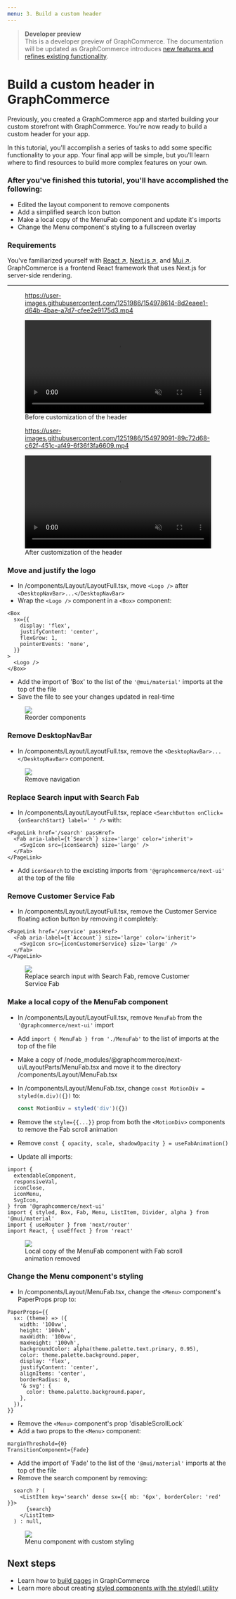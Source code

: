 ```yaml
---
menu: 3. Build a custom header
---
```


> **Developer preview**  
> This is a developer preview of GraphCommerce. The documentation will be
> updated as GraphCommerce introduces
> [new features and refines existing functionality](https://github.com/ho-nl/m2-pwa/releases).

# Build a custom header in GraphCommerce

Previously, you created a GraphCommerce app and started building your custom
storefront with GraphCommerce. You're now ready to build a custom header for
your app.

In this tutorial, you'll accomplish a series of tasks to add some specific
functionality to your app. Your final app will be simple, but you'll learn where
to find resources to build more complex features on your own.

### After you've finished this tutorial, you'll have accomplished the following:

- Edited the layout component to remove components
- Add a simplified search Icon button
- Make a local copy of the MenuFab component and update it's imports
- Change the Menu component's styling to a fullscreen overlay

### Requirements

You've familiarized yourself with
[React ↗](https://reactjs.org/docs/getting-started.html),
[Next.js ↗](https://nextjs.org/docs/getting-started), and
[Mui ↗](https://mui.com/getting-started/installation/). GraphCommerce is a
frontend React framework that uses Next.js for server-side rendering.

---

<figure>

https://user-images.githubusercontent.com/1251986/154978614-8d2eaee1-d64b-4bae-a7d7-cfee2e9175d3.mp4

<video width="100%" controls autoPlay loop muted>
<source src="https://user-images.githubusercontent.com/1251986/154978614-8d2eaee1-d64b-4bae-a7d7-cfee2e9175d3.mp4" type="video/mp4"/>
</video>

  <figcaption>Before customization of the header</figcaption>
</figure>

<figure>

https://user-images.githubusercontent.com/1251986/154979091-89c72d68-c62f-451c-af49-6f36f3fa6609.mp4

<video width="100%" controls autoPlay loop muted>
<source src="https://user-images.githubusercontent.com/1251986/154979091-89c72d68-c62f-451c-af49-6f36f3fa6609.mp4" type="video/mp4"/>
</video>

  <figcaption>After customization of the header</figcaption>
</figure>

### Move and justify the logo

- In /components/Layout/LayoutFull.tsx, move `<Logo />` after
  `<DesktopNavBar>...</DesktopNavBar>`
- Wrap the `<Logo />` component in a `<Box>` component:

```tsx
<Box
  sx={{
    display: 'flex',
    justifyContent: 'center',
    flexGrow: 1,
    pointerEvents: 'none',
  }}
>
  <Logo />
</Box>
```

- Add the import of 'Box' to the list of the `'@mui/material'` imports at the
  top of the file
- Save the file to see your changes updated in real-time

<figure>
 <img src="https://cdn-std.droplr.net/files/acc_857465/v0jqud" />
 <figcaption>Reorder components</figcaption>
</figure>

### Remove DesktopNavBar

- In /components/Layout/LayoutFull.tsx, remove the
  `<DesktopNavBar>...</DesktopNavBar>` component.

<figure>
 <img src="https://cdn-std.droplr.net/files/acc_857465/S1BIyc" />
 <figcaption>Remove navigation</figcaption>
</figure>

### Replace Search input with Search Fab

- In /components/Layout/LayoutFull.tsx, replace
  `<SearchButton onClick={onSearchStart} label=' ' />` with:

```tsx
<PageLink href='/search' passHref>
  <Fab aria-label={t`Search`} size='large' color='inherit'>
    <SvgIcon src={iconSearch} size='large' />
  </Fab>
</PageLink>
```

- Add `iconSearch` to the excisting imports from `'@graphcommerce/next-ui'` at
  the top of the file

### Remove Customer Service Fab

- In /components/Layout/LayoutFull.tsx, remove the Customer Service floating
  action button by removing it completely:

```tsx
<PageLink href='/service' passHref>
  <Fab aria-label={t`Account`} size='large' color='inherit'>
    <SvgIcon src={iconCustomerService} size='large' />
  </Fab>
</PageLink>
```

<figure>
 <img src="https://cdn-std.droplr.net/files/acc_857465/7eadNI" />
 <figcaption>Replace search input with Search Fab, remove Customer Service Fab</figcaption>
</figure>

### Make a local copy of the MenuFab component

- In /components/Layout/LayoutFull.tsx, remove `MenuFab` from the
  `'@graphcommerce/next-ui'` import
- Add `import { MenuFab } from './MenuFab'` to the list of imports at the top of
  the file

- Make a copy of /node_modules/@graphcommerce/next-ui/LayoutParts/MenuFab.tsx
  and move it to the directory /components/Layout/MenuFab.tsx
- In /components/Layout/MenuFab.tsx, change
  `const MotionDiv = styled(m.div)({})` to:
  ```ts
  const MotionDiv = styled('div')({})
  ```
- Remove the `style={{...}}` prop from both the `<MotionDiv>` components to
  remove the Fab scroll animation
- Remove `const { opacity, scale, shadowOpacity } = useFabAnimation()`

- Update all imports:

```tsx
import {
  extendableComponent,
  responsiveVal,
  iconClose,
  iconMenu,
  SvgIcon,
} from '@graphcommerce/next-ui'
import { styled, Box, Fab, Menu, ListItem, Divider, alpha } from '@mui/material'
import { useRouter } from 'next/router'
import React, { useEffect } from 'react'
```

<figure>
 <img src="https://cdn-std.droplr.net/files/acc_857465/O1iBQ4" />
 <figcaption>Local copy of the MenuFab component with Fab scroll animation removed</figcaption>
</figure>

### Change the Menu component's styling

- In /components/Layout/MenuFab.tsx, change the `<Menu>` component's PaperProps
  prop to:

```tsx
PaperProps={{
  sx: (theme) => ({
    width: '100vw',
    height: '100vh',
    maxWidth: '100vw',
    maxHeight: '100vh',
    backgroundColor: alpha(theme.palette.text.primary, 0.95),
    color: theme.palette.background.paper,
    display: 'flex',
    justifyContent: 'center',
    alignItems: 'center',
    borderRadius: 0,
    '& svg': {
      color: theme.palette.background.paper,
    },
  }),
}}
```

- Remove the `<Menu>` component's prop 'disableScrollLock`
- Add a two props to the `<Menu>` component:

```tsx
marginThreshold={0}
TransitionComponent={Fade}
```

- Add the import of 'Fade' to the list of the `'@mui/material'` imports at the
  top of the file
- Remove the search component by removing:

```tsx
  search ? (
    <ListItem key='search' dense sx={{ mb: '6px', borderColor: 'red' }}>
      {search}
    </ListItem>
  ) : null,
```

<figure>
 <img src="https://cdn-std.droplr.net/files/acc_857465/RyXlBV" />
 <figcaption>Menu component with custom styling</figcaption>
</figure>

## Next steps

- Learn how to [build pages](../getting-started/pages.md) in GraphCommerce
- Learn more about creating
  [styled components with the styled() utility](../framework/theming.md)
